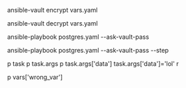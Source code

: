 ansible-vault encrypt vars.yaml 

ansible-vault decrypt vars.yaml  

ansible-playbook postgres.yaml --ask-vault-pass

ansible-playbook postgres.yaml --ask-vault-pass --step

p task
p task.args
p task.args['data']
task.args['data']='lol'
r

p vars['wrong_var']
